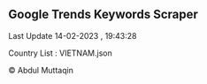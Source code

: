 

## Google Trends Keywords Scraper 
 
Last Update 14-02-2023 , 19:43:28

Country List :
VIETNAM.json



© Abdul Muttaqin 
